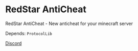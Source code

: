 # RedStar AntiCheat
RedStar AntiCheat - New anticheat for your minecraft server

Depends:
```ProtocolLib```

[Discord](https://discord.gg/wghtcRmr "Discord server")
